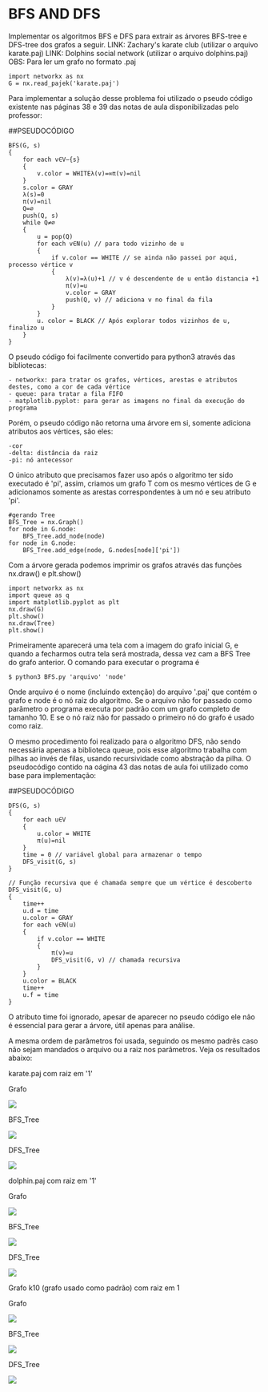 # BFS AND DFS

Implementar os algoritmos BFS e DFS para extrair as árvores BFS-tree e DFS-tree dos grafos a seguir.
LINK: Zachary's karate club (utilizar o arquivo karate.paj)
LINK: Dolphins social network (utilizar o arquivo dolphins.paj)
OBS: Para ler um grafo no formato .paj 


	import networkx as nx
	G = nx.read_pajek('karate.paj')

Para implementar a solução desse problema foi utilizado o pseudo código existente nas páginas 38 e 39 das notas de aula disponibilizadas pelo professor:

##PSEUDOCÓDIGO

	BFS(G, s)
	{
		for each v∈V−{s}
		{
			v.color = WHITEλ(v)=∞π(v)=nil
		}
		s.color = GRAY
		λ(s)=0
		π(v)=nil
		Q=∅
		push(Q, s)
		while Q≠∅
		{
			u = pop(Q)
			for each v∈N(u) // para todo vizinho de u
			{
				if v.color == WHITE // se ainda não passei por aqui, processo vértice v
				{
					λ(v)=λ(u)+1 // v é descendente de u então distancia +1
					π(v)=u
					v.color = GRAY
					push(Q, v) // adiciona v no final da fila
				}
			}
			u. color = BLACK // Após explorar todos vizinhos de u, finalizo u
		}
	}


O pseudo código foi facilmente convertido para python3 através das bibliotecas:
	
	- networkx: para tratar os grafos, vértices, arestas e atributos destes, como a cor de cada vértice
	- queue: para tratar a fila FIFO
	- matplotlib.pyplot: para gerar as imagens no final da execução do programa

Porém, o pseudo código não retorna uma árvore em si, somente adiciona atributos aos vértices, são eles:
	
	-cor
	-delta: distância da raiz
	-pi: nó antecessor

O único atributo que precisamos fazer uso após o algoritmo ter sido executado é 'pi', assim, criamos um grafo T com os mesmo vértices de G e adicionamos somente as arestas correspondentes à um nó e seu atributo 'pi'.

	#gerando Tree
	BFS_Tree = nx.Graph()
	for node in G.node:
		BFS_Tree.add_node(node)
	for node in G.node:
		BFS_Tree.add_edge(node, G.nodes[node]['pi'])


Com a árvore gerada podemos imprimir os grafos através das funções nx.draw() e plt.show()

	import networkx as nx
	import queue as q
	import matplotlib.pyplot as plt
	nx.draw(G)
	plt.show()
	nx.draw(Tree)
	plt.show()


Primeiramente aparecerá uma tela com a imagem do grafo inicial G, e quando a fecharmos outra tela será mostrada, dessa vez cam a BFS Tree do grafo anterior.
O comando para executar o programa é

	$ python3 BFS.py 'arquivo' 'node'

Onde arquivo é o nome (incluindo extenção) do arquivo '.paj' que contém o grafo e node é o nó raiz do algoritmo. Se o arquivo não for passado como parãmetro o programa executa por padrão com um grafo completo de tamanho 10. E se o nó raiz não for passado o primeiro nó do grafo é usado como raiz.

O mesmo procedimento foi realizado para o algoritmo DFS, não sendo necessária apenas a biblioteca queue, pois esse algoritmo trabalha com pilhas ao invés de filas, usando recursividade como abstração da pilha. O pseudocódigo contido na oágina 43 das notas de aula foi utilizado como base para implementação:

##PSEUDOCÓDIGO

	DFS(G, s)
	{
		for each u∈V
		{
			u.color = WHITE
			π(u)=nil
		}
		time = 0 // variável global para armazenar o tempo
		DFS_visit(G, s)
	}

	// Função recursiva que é chamada sempre que um vértice é descoberto
	DFS_visit(G, u)
	{
		time++
		u.d = time
		u.color = GRAY
		for each v∈N(u)
		{
			if v.color == WHITE
			{
				π(v)=u
				DFS_visit(G, v) // chamada recursiva
			}
		}
		u.color = BLACK
		time++
		u.f = time
	}

O atributo time foi ignorado, apesar de aparecer no pseudo código ele não é essencial para gerar a árvore, útil apenas para análise.

A mesma ordem de parâmetros foi usada, seguindo os mesmo padrẽs caso não sejam mandados o arquivo ou a raiz nos parâmetros. Veja os resultados abaixo:

karate.paj com raiz em '1'

Grafo

<img src="img/karate_graph.png">

BFS_Tree

<img src="img/karate_BFS_tree.png">

DFS_Tree

<img src="img/karate_DFS_tree.png">


dolphin.paj com raiz em '1'

Grafo

<img src="img/dolphin_graph.png">

BFS_Tree

<img src="img/dolphin_BFS_tree.png">

DFS_Tree

<img src="img/dolphin_DFS_tree.png">


Grafo k10 (grafo usado como padrão) com raiz em 1

Grafo

<img src="img/complete_graph.png">

BFS_Tree

<img src="img/complete_BFS_tree.png">

DFS_Tree

<img src="img/complete_DFS_tree.png">
